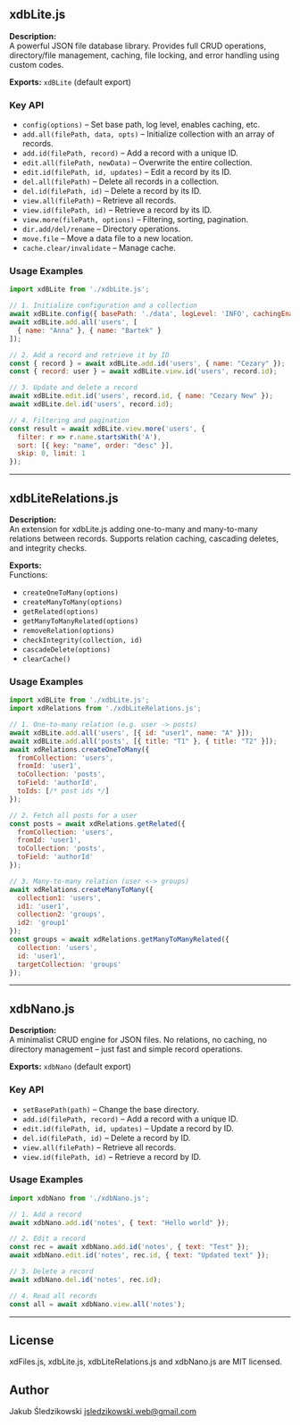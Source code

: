 ## xdbLite.js

**Description:**  
A powerful JSON file database library. Provides full CRUD operations, directory/file management, caching, file locking, and error handling using custom codes.

**Exports:** `xdBLite` (default export)

### Key API

- `config(options)` – Set base path, log level, enables caching, etc.
- `add.all(filePath, data, opts)` – Initialize collection with an array of records.
- `add.id(filePath, record)` – Add a record with a unique ID.
- `edit.all(filePath, newData)` – Overwrite the entire collection.
- `edit.id(filePath, id, updates)` – Edit a record by its ID.
- `del.all(filePath)` – Delete all records in a collection.
- `del.id(filePath, id)` – Delete a record by its ID.
- `view.all(filePath)` – Retrieve all records.
- `view.id(filePath, id)` – Retrieve a record by its ID.
- `view.more(filePath, options)` – Filtering, sorting, pagination.
- `dir.add/del/rename` – Directory operations.
- `move.file` – Move a data file to a new location.
- `cache.clear/invalidate` – Manage cache.

### Usage Examples

```js
import xdBLite from './xdbLite.js';

// 1. Initialize configuration and a collection
await xdBLite.config({ basePath: './data', logLevel: 'INFO', cachingEnabled: true });
await xdBLite.add.all('users', [
  { name: "Anna" }, { name: "Bartek" }
]);

// 2. Add a record and retrieve it by ID
const { record } = await xdBLite.add.id('users', { name: "Cezary" });
const { record: user } = await xdBLite.view.id('users', record.id);

// 3. Update and delete a record
await xdBLite.edit.id('users', record.id, { name: "Cezary New" });
await xdBLite.del.id('users', record.id);

// 4. Filtering and pagination
const result = await xdBLite.view.more('users', {
  filter: r => r.name.startsWith('A'),
  sort: [{ key: "name", order: "desc" }],
  skip: 0, limit: 1
});
```

---

## xdbLiteRelations.js

**Description:**  
An extension for xdbLite.js adding one-to-many and many-to-many relations between records. Supports relation caching, cascading deletes, and integrity checks.

**Exports:**  
Functions:
- `createOneToMany(options)`  
- `createManyToMany(options)`  
- `getRelated(options)`  
- `getManyToManyRelated(options)`  
- `removeRelation(options)`  
- `checkIntegrity(collection, id)`  
- `cascadeDelete(options)`  
- `clearCache()`

### Usage Examples

```js
import xdBLite from './xdbLite.js';
import xdRelations from './xdbLiteRelations.js';

// 1. One-to-many relation (e.g. user -> posts)
await xdBLite.add.all('users', [{ id: "user1", name: "A" }]);
await xdBLite.add.all('posts', [{ title: "T1" }, { title: "T2" }]);
await xdRelations.createOneToMany({
  fromCollection: 'users',
  fromId: 'user1',
  toCollection: 'posts',
  toField: 'authorId',
  toIds: [/* post ids */]
});

// 2. Fetch all posts for a user
const posts = await xdRelations.getRelated({
  fromCollection: 'users',
  fromId: 'user1',
  toCollection: 'posts',
  toField: 'authorId'
});

// 3. Many-to-many relation (user <-> groups)
await xdRelations.createManyToMany({
  collection1: 'users',
  id1: 'user1',
  collection2: 'groups',
  id2: 'group1'
});
const groups = await xdRelations.getManyToManyRelated({
  collection: 'users',
  id: 'user1',
  targetCollection: 'groups'
});
```

---

## xdbNano.js

**Description:**  
A minimalist CRUD engine for JSON files. No relations, no caching, no directory management – just fast and simple record operations.

**Exports:** `xdbNano` (default export)

### Key API

- `setBasePath(path)` – Change the base directory.
- `add.id(filePath, record)` – Add a record with a unique ID.
- `edit.id(filePath, id, updates)` – Update a record by ID.
- `del.id(filePath, id)` – Delete a record by ID.
- `view.all(filePath)` – Retrieve all records.
- `view.id(filePath, id)` – Retrieve a record by ID.

### Usage Examples

```js
import xdbNano from './xdbNano.js';

// 1. Add a record
await xdbNano.add.id('notes', { text: "Hello world" });

// 2. Edit a record
const rec = await xdbNano.add.id('notes', { text: "Test" });
await xdbNano.edit.id('notes', rec.id, { text: "Updated text" });

// 3. Delete a record
await xdbNano.del.id('notes', rec.id);

// 4. Read all records
const all = await xdbNano.view.all('notes');
```

---

## License
xdFiles.js, xdbLite.js, xdbLiteRelations.js and xdbNano.js are MIT licensed.

## Author
Jakub Śledzikowski <jsledzikowski.web@gmail.com>
